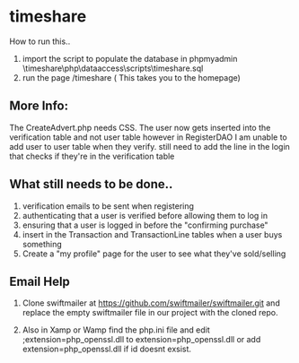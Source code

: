 # timeshare

How to run this..

1. import the script to populate the database in phpmyadmin \timeshare\php\dataaccess\scripts\timeshare.sql
2. run the page /timeshare ( This takes you to the homepage)

## More Info:
The CreateAdvert.php needs CSS. The user now gets inserted into the verification table and not user table however in RegisterDAO I am unable to add user to user table when they verify. still need to add the line in the login that checks if they're in the verification table <br />

## What still needs to be done..<br />
1. verification emails to be sent when registering<br />
2. authenticating that a user is verified before allowing them to log in<br />
3. ensuring that a user is logged in before the "confirming purchase" <br />
4. insert in the Transaction and TransactionLine tables when a user buys something <br />
5. Create a "my profile" page for the user to see what they've sold/selling 

## Email Help

 1. Clone swiftmailer at https://github.com/swiftmailer/swiftmailer.git and replace the empty swiftmailer file in our project
    with the cloned repo.
   
 2. Also in Xamp or Wamp find the php.ini file and edit ;extension=php_openssl.dll to extension=php_openssl.dll
    or add extension=php_openssl.dll if id doesnt exsist.

<br />
